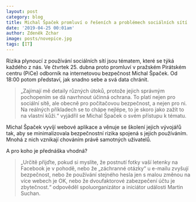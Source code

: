 ```yaml
---
layout: post
category: blog
title: Michal Špaček promluví o řešeních a problémech sociálních sítí
date: '2019-04-25 00:01am'
author: Zdeněk Zchar
image: posts/novepice.jpg
tags: [IT]
---
```


Rizika plynoucí z používání sociálních sítí jsou tématem, které se týká každého z nás. Ve čtvrtek 25. dubna proto promluví v pražském Pirátském centru (PiCe) odborník na internetovou bezpečnost Michal Špaček. Od 18:00 potom představí, jak snadno sebe a svá data chránit.

> „Zajímají mě detaily různých útoků, protože jejich správným pochopením se dá navrhnout účinná ochrana. To platí nejen pro sociální sítě, ale obecně pro počítačovou bezpečnost, a nejen pro ni. Na reálných
příkladech se to chápe nejlépe, to je skoro jako zažít to na vlastní kůži.“ vyjádřil se Michal Špaček o svém přístupu k tématu.

Michal Špaček vyvíjí webové aplikace a věnuje se školení jejich vývojářů tak, aby se minimalizovala bezpečnostní rizika spojená s jejich používáním. Mnohá z nich vznikají chováním právě samotných
uživatelů.

A pro koho je přednáška vhodná? 

> „Určitě přijďte, pokud si myslíte, že postnutí fotky vaší letenky na Facebook je v pohodě, nebo že „záchranné otázky“ u e-mailu zvyšují bezpečnost, nebo že používání
stejného hesla jen s malou změnou na více webech je OK, nebo že dvoufaktorové zabezpečení účtu je zbytečnost.“ odpověděl spoluorganizátor a iniciátor události Martin Suchan.
